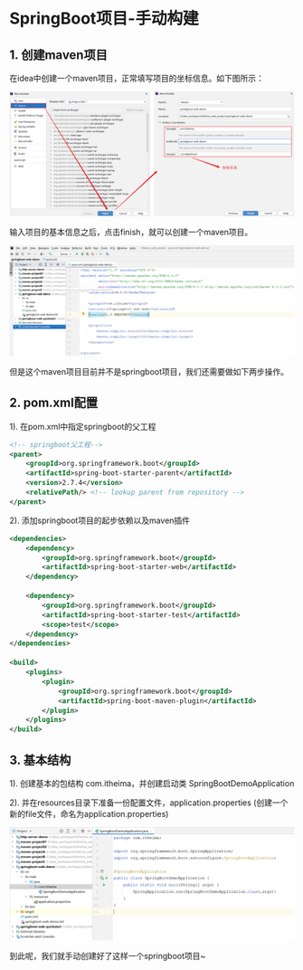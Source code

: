 # SpringBoot项目-手动构建

## 1. 创建maven项目

在idea中创建一个maven项目，正常填写项目的坐标信息。如下图所示：

![image-20221017094402319](assets/image-20221017094402319.png) 



输入项目的基本信息之后，点击finish，就可以创建一个maven项目。

![image-20221017094510482](assets/image-20221017094510482.png) 



但是这个maven项目目前并不是springboot项目，我们还需要做如下两步操作。



## 2. pom.xml配置

1). 在pom.xml中指定springboot的父工程

```xml
<!-- springboot父工程-->
<parent>
    <groupId>org.springframework.boot</groupId>
    <artifactId>spring-boot-starter-parent</artifactId>
    <version>2.7.4</version>
    <relativePath/> <!-- lookup parent from repository -->
</parent>
```



2). 添加springboot项目的起步依赖以及maven插件

```xml
<dependencies>
    <dependency>
        <groupId>org.springframework.boot</groupId>
        <artifactId>spring-boot-starter-web</artifactId>
    </dependency>
	
    <dependency>
        <groupId>org.springframework.boot</groupId>
        <artifactId>spring-boot-starter-test</artifactId>
        <scope>test</scope>
    </dependency>
</dependencies>

<build>
    <plugins>
        <plugin>
            <groupId>org.springframework.boot</groupId>
            <artifactId>spring-boot-maven-plugin</artifactId>
        </plugin>
    </plugins>
</build>
```



## 3. 基本结构

1). 创建基本的包结构 com.itheima，并创建启动类 SpringBootDemoApplication

2). 并在resources目录下准备一份配置文件，application.properties (创建一个新的file文件，命名为application.properties)

![image-20221017095239911](assets/image-20221017095239911.png) 





到此呢，我们就手动创建好了这样一个springboot项目~ 




